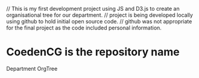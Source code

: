 // This is my first development project using JS and D3.js to create an organisational tree for our department.
// project is being developed locally using github to hold initial open source code.
// github was not appropriate for the final project as the code included personal information.

# CoedenCG is the repository name
Department OrgTree
